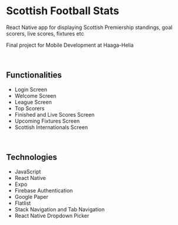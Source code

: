 # Scottish Football Stats

React Native app for displaying Scottish Premiership standings, goal scorers, live scores, fixtures etc

Final project for Mobile Development at Haaga-Helia

<br />

## Functionalities

- Login Screen
- Welcome Screen
- League Screen
- Top Scorers
- Finished and Live Scores Screen
- Upcoming Fixtures Screen
- Scottish Internationals Screen

<br />

## Technologies

- JavaScript
- React Native
- Expo
- Firebase Authentication
- Google Paper 
- Flatlist 
- Stack Navigation and Tab Navigation
- React Native Dropdown Picker
